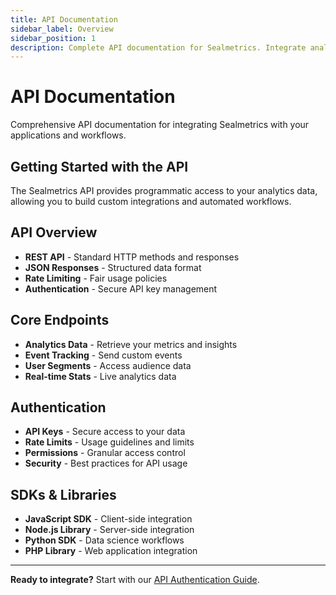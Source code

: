 ```yaml
---
title: API Documentation
sidebar_label: Overview
sidebar_position: 1
description: Complete API documentation for Sealmetrics. Integrate analytics data into your applications and workflows.
---
```


# API Documentation

Comprehensive API documentation for integrating Sealmetrics with your applications and workflows.

## Getting Started with the API

The Sealmetrics API provides programmatic access to your analytics data, allowing you to build custom integrations and automated workflows.

## API Overview

- **REST API** - Standard HTTP methods and responses
- **JSON Responses** - Structured data format
- **Rate Limiting** - Fair usage policies
- **Authentication** - Secure API key management

## Core Endpoints

- **Analytics Data** - Retrieve your metrics and insights
- **Event Tracking** - Send custom events
- **User Segments** - Access audience data
- **Real-time Stats** - Live analytics data

## Authentication

- **API Keys** - Secure access to your data
- **Rate Limits** - Usage guidelines and limits
- **Permissions** - Granular access control
- **Security** - Best practices for API usage

## SDKs & Libraries

- **JavaScript SDK** - Client-side integration
- **Node.js Library** - Server-side integration
- **Python SDK** - Data science workflows
- **PHP Library** - Web application integration

---

**Ready to integrate?** Start with our [API Authentication Guide](./authentication).
